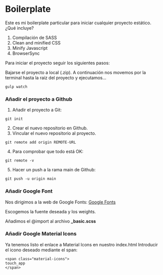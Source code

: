 # Boilerplate
Este es mi boilerplate particular para iniciar cualquier proyecto estático.
¿Qué incluye?

<ol>
  <li>Compilación de SASS</li>
  <li>Clean and minified CSS</li>
  <li>Minify Javascript</li>
  <li>BrowserSync</li>
</ol>

Para iniciar el proyecto seguir los siguientes pasos:

Bajarse el proyecto a local (.zip).
A continuación nos movemos por la terminal hasta la raiz del proyecto y ejecutamos...


```
gulp watch
```

### Añadir el proyecto a Github

1. Añadir el proyecto a Git:
```
git init
```

2. Crear el nuevo repositorio en Github.
3. Vincular el nuevo repositorio al proyecto.
```
git remote add origin REMOTE-URL
```
4. Para comprobar que todo está OK:
```
git remote -v
```
5. Hacer un push a la rama main de Github:
```
git push -u origin main
```

### Añadir Google Font
Nos dirigimos a la web de Google Fonts: <a href="https://fonts.google.com/" target="_blank">Google Fonts</a>

Escogemos la fuente deseada y los weights.

Añadimos el @import al archivo **_basic.scss**

### Añadir Google Material Icons
Ya tenemos listo el enlace a Material Icons en nuestro index.html
Introducir el icono deseado mediante el span:
```
<span class="material-icons">
touch_app
</span>
```
